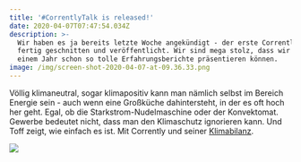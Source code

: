 ```yaml
---
title: '#CorrentlyTalk is released!'
date: 2020-04-07T07:47:54.034Z
description: >-
  Wir haben es ja bereits letzte Woche angekündigt - der erste CorrentlyTalk ist
  fertig geschnitten und veröffentlicht. Wir sind mega stolz, dass wir nach
  einem Jahr schon so tolle Erfahrungsberichte präsentieren können.
image: /img/screen-shot-2020-04-07-at-09.36.33.png
---
```

Völlig klimaneutral, sogar klimapositiv kann man nämlich selbst im Bereich Energie sein - auch wenn eine Großküche dahintersteht, in der es oft hoch her geht. Egal, ob die Starkstrom-Nudelmaschine oder der Konvektomat. Gewerbe bedeutet nicht, dass man den Klimaschutz ignorieren kann. Und Toff zeigt, wie einfach es ist. Mit Corrently und seiner [Klimabilanz](https://www.stromdao.de/neue-galerie/2020-l1yrf7asjrjtmvkpzpcd0lcp4khlb9). 

![](/img/gewerbekunden_toff.jpg)
